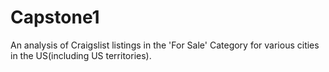 # Capstone1
An analysis of Craigslist listings in the 'For Sale' Category for various cities in the US(including US territories).


